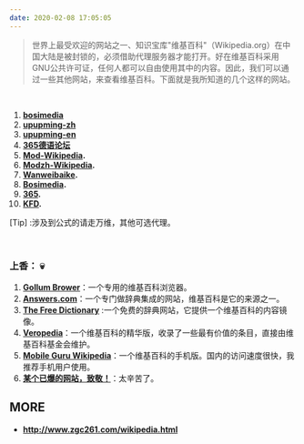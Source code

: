 ```yaml
---
date: 2020-02-08 17:05:05
---
```


> 世界上最受欢迎的网站之一、知识宝库"维基百科"（Wikipedia.org）在中国大陆是被封锁的，必须借助代理服务器才能打开。好在维基百科采用GNU公共许可证，任何人都可以自由使用其中的内容。因此，我们可以通过一些其他网站，来查看维基百科。下面就是我所知道的几个这样的网站。
<br>

1. **[bosimedia](http://www.bosimedia.com/wiki/)**
2. **[upupming-zh](https://mirror.upupming.site/)** 
3. **[upupming-en](https://w.upupming.site/wiki/Wikipedia:%E9%A6%96%E9%A1%B5)**
4. [**365德语论坛**](https://g.365deyu.cn/wiki.html)
5. **[Mod-Wikipedia](https://wikipedia.moesalih.com/).**
6. **[Modzh-Wikipedia](https://zh-wiki.info/).**
7. **[Wanweibaike](https://www.wanweibaike.com/).**
8. **[Bosimedia](http://www.bosimedia.com/wiki/Wikipedia:%E9%A6%96%E9%A1%B5).**
9.  **[365](https://g.365deyu.cn/test1.html?aus=2.52qu.xyz).**
10. **[KFD](https://kfd.me/).**

[Tip] :涉及到公式的请走万维，其他可选代理。

</br>

### 上香： 💀 

1. **[Gollum Brower](http://gollum.easycp.de/en/)**：一个专用的维基百科浏览器。
2. **[Answers.com](http://www.answers.com/)**：一个专门做辞典集成的网站，维基百科是它的来源之一。
3. **[The Free Dictionary](http://encyclopedia.thefreedictionary.com/)** :一个免费的辞典网站，它提供一个维基百科的内容镜像。
4. **[Veropedia](http://www.veropedia.com/)**：一个维基百科的精华版，收录了一些最有价值的条目，直接由维基百科基金会维护。
5. [**Mobile Guru Wikipedia**](http://axa.instinct.co.nz/wiki/)：一个维基百科的手机版。国内的访问速度很快，我推荐手机用户使用。
6. **[某个已爆的网站，致敬！](http://www.mirrorin.com/wiki/)**：太辛苦了。

## MORE

- **http://www.zgc261.com/wikipedia.html**